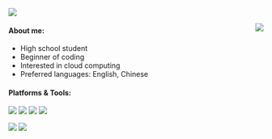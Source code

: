 ![](https://socialify.git.ci/RMSCA/RMSCA/image?description=1&descriptionEditable=Hello!&font=Raleway&logo=https%3A%2F%2Fgithub.com%2FRMSCA%2FRMSCA%2Fblob%2Fmaster%2Favatar.jpg%3Fraw%3Dtrue&pattern=Plus&theme=Light)

<img align="right" src="https://count.getloli.com/get/@:RMSCA?theme=rule34" />

#### About me:
- High school student
- Beginner of coding
- Interested in cloud computing
- Preferred languages: English, Chinese  

#### Platforms & Tools:
![](https://img.shields.io/badge/Apple-mac_mini_(M1,_2020)-999999?style=for-the-badge&logo=apple&logoColor=white)
![](https://img.shields.io/badge/IntelliJ_IDEA-000000.svg?style=for-the-badge&logo=intellij-idea&logoColor=white)
![](https://img.shields.io/badge/Visual_Studio_Code-0078D4?style=for-the-badge&logo=visual%20studio%20code&logoColor=white)
![](https://img.shields.io/badge/Java-ED8B00?style=for-the-badge&logo=java&logoColor=white)

![](https://github-readme-stats.vercel.app/api?username=RMSCA&show_icons=true&theme=dracula)
[![](https://github-readme-stats.vercel.app/api/pin/?username=RMSCA&repo=CustomHunger&theme=dracula&show_owner=true)](https://github.com/RMSCA/Custom-Hunger)

[//]: [![](https://github-readme-stats.vercel.app/api/pin/?username=LAELIOA&repo=laelioa.github.io&theme=dracula&show_owner=true)](https://github.com/LAELIOA/laelioa.github.io)

[//]: ![](https://github-readme-stats.vercel.app/api/top-langs/?username=RMSCA&layout=compact&theme=dracula)
